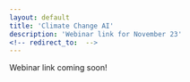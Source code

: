 ```yaml
---
layout: default
title: 'Climate Change AI'
description: 'Webinar link for November 23'
<!-- redirect_to:  -->
---
```


Webinar link coming soon!